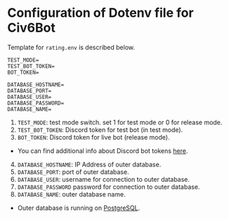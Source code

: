 # Configuration of Dotenv file for Civ6Bot

Template for `rating.env` is described below.
```dotenv
TEST_MODE=
TEST_BOT_TOKEN=
BOT_TOKEN=

DATABASE_HOSTNAME=
DATABASE_PORT=
DATABASE_USER=
DATABASE_PASSWORD=
DATABASE_NAME=
```

1. `TEST_MODE`: test mode switch. set 1 for test mode or 0 for release mode.
2. `TEST_BOT_TOKEN`: Discord token for test bot (in test mode).
3. `BOT_TOKEN`: Discord token for live bot (release mode).
- You can find additional info about Discord bot tokens [here](https://github.com/reactiflux/discord-irc/wiki/Creating-a-discord-bot-&-getting-a-token).
4. `DATABASE_HOSTNAME`: IP Address of outer database.
5. `DATABASE_PORT`: port of outer database.
6. `DATABASE_USER`: username for connection to outer database.
7. `DATABASE_PASSWORD` password for connection to outer database.
8. `DATABASE_NAME`: outer database name.
- Outer database is running on [PostgreSQL](https://www.postgresql.org/).
